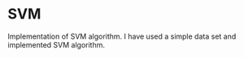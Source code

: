 # SVM
Implementation of SVM algorithm. I have used a simple data set and implemented SVM algorithm.
